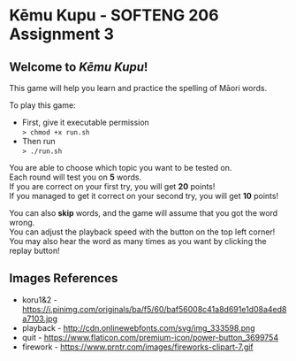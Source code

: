 # Kēmu Kupu - SOFTENG 206 Assignment 3

## Welcome to *Kēmu Kupu*!
This game will help you learn and practice the spelling of Māori words.

To play this game: <br/>
  - First, give it executable permission <br/>
      `> chmod +x run.sh`
  - Then run <br/>
      `> ./run.sh`

You are able to choose which topic you want to be tested on. <br/>
Each round will test you on **5** words. <br/>
If you are correct on your first try, you will get **20** points! <br/>
If you managed to get it correct on your second try, you will get **10** points! <br/>

You can also **skip** words, and the game will assume that you got the word wrong. <br/>
You can adjust the playback speed with the button on the top left corner! <br/>
You may also hear the word as many times as you want by clicking the replay button! <br/>


## Images References
- koru1&2 - https://i.pinimg.com/originals/ba/f5/60/baf56008c41a8d691e1d08a4ed8a7103.jpg
- playback - http://cdn.onlinewebfonts.com/svg/img_333598.png
- quit - https://www.flaticon.com/premium-icon/power-button_3699754
- firework - https://www.prntr.com/images/fireworks-clipart-7.gif

